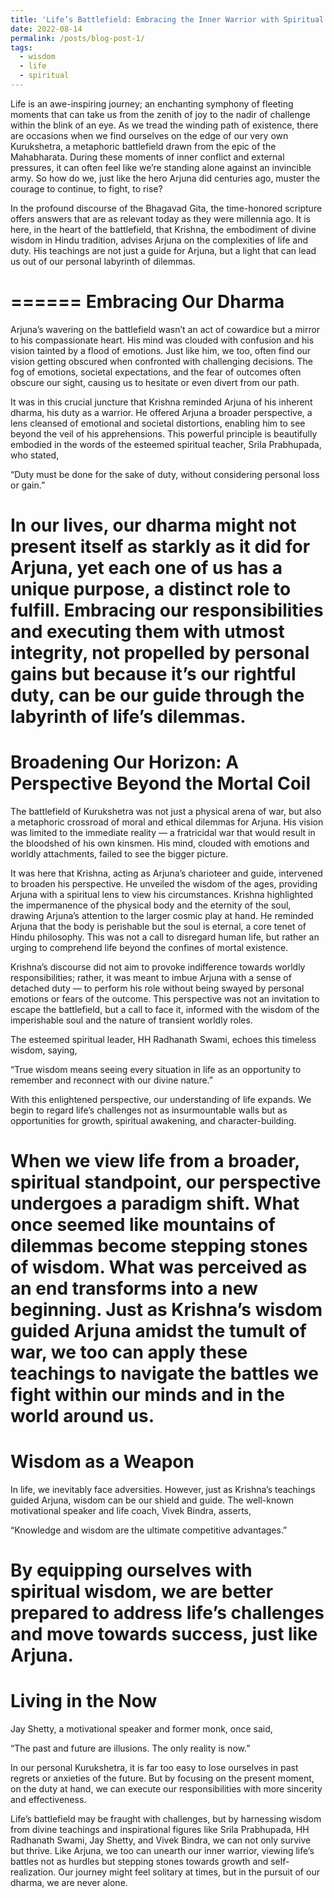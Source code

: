 ```yaml
---
title: 'Life’s Battlefield: Embracing the Inner Warrior with Spiritual Wisdom'
date: 2022-08-14
permalink: /posts/blog-post-1/
tags:
  - wisdom
  - life
  - spiritual
---
```


Life is an awe-inspiring journey; an enchanting symphony of fleeting moments that can take us from the zenith of joy to the nadir of challenge within the blink of an eye. As we tread the winding path of existence, there are occasions when we find ourselves on the edge of our very own Kurukshetra, a metaphoric battlefield drawn from the epic of the Mahabharata. During these moments of inner conflict and external pressures, it can often feel like we’re standing alone against an invincible army. So how do we, just like the hero Arjuna did centuries ago, muster the courage to continue, to fight, to rise?

In the profound discourse of the Bhagavad Gita, the time-honored scripture offers answers that are as relevant today as they were millennia ago. It is here, in the heart of the battlefield, that Krishna, the embodiment of divine wisdom in Hindu tradition, advises Arjuna on the complexities of life and duty. His teachings are not just a guide for Arjuna, but a light that can lead us out of our personal labyrinth of dilemmas.

======
Embracing Our Dharma
======

Arjuna’s wavering on the battlefield wasn’t an act of cowardice but a mirror to his compassionate heart. His mind was clouded with confusion and his vision tainted by a flood of emotions. Just like him, we too, often find our vision getting obscured when confronted with challenging decisions. The fog of emotions, societal expectations, and the fear of outcomes often obscure our sight, causing us to hesitate or even divert from our path.

It was in this crucial juncture that Krishna reminded Arjuna of his inherent dharma, his duty as a warrior. He offered Arjuna a broader perspective, a lens cleansed of emotional and societal distortions, enabling him to see beyond the veil of his apprehensions. This powerful principle is beautifully embodied in the words of the esteemed spiritual teacher, Srila Prabhupada, who stated,

“Duty must be done for the sake of duty, without considering personal loss or gain.”

In our lives, our dharma might not present itself as starkly as it did for Arjuna, yet each one of us has a unique purpose, a distinct role to fulfill. Embracing our responsibilities and executing them with utmost integrity, not propelled by personal gains but because it’s our rightful duty, can be our guide through the labyrinth of life’s dilemmas.
======
Broadening Our Horizon: A Perspective Beyond the Mortal Coil
======
The battlefield of Kurukshetra was not just a physical arena of war, but also a metaphoric crossroad of moral and ethical dilemmas for Arjuna. His vision was limited to the immediate reality — a fratricidal war that would result in the bloodshed of his own kinsmen. His mind, clouded with emotions and worldly attachments, failed to see the bigger picture.

It was here that Krishna, acting as Arjuna’s charioteer and guide, intervened to broaden his perspective. He unveiled the wisdom of the ages, providing Arjuna with a spiritual lens to view his circumstances. Krishna highlighted the impermanence of the physical body and the eternity of the soul, drawing Arjuna’s attention to the larger cosmic play at hand. He reminded Arjuna that the body is perishable but the soul is eternal, a core tenet of Hindu philosophy. This was not a call to disregard human life, but rather an urging to comprehend life beyond the confines of mortal existence.

Krishna’s discourse did not aim to provoke indifference towards worldly responsibilities; rather, it was meant to imbue Arjuna with a sense of detached duty — to perform his role without being swayed by personal emotions or fears of the outcome. This perspective was not an invitation to escape the battlefield, but a call to face it, informed with the wisdom of the imperishable soul and the nature of transient worldly roles.

The esteemed spiritual leader, HH Radhanath Swami, echoes this timeless wisdom, saying,

“True wisdom means seeing every situation in life as an opportunity to remember and reconnect with our divine nature.”

With this enlightened perspective, our understanding of life expands. We begin to regard life’s challenges not as insurmountable walls but as opportunities for growth, spiritual awakening, and character-building.

When we view life from a broader, spiritual standpoint, our perspective undergoes a paradigm shift. What once seemed like mountains of dilemmas become stepping stones of wisdom. What was perceived as an end transforms into a new beginning. Just as Krishna’s wisdom guided Arjuna amidst the tumult of war, we too can apply these teachings to navigate the battles we fight within our minds and in the world around us.
======
Wisdom as a Weapon
======
In life, we inevitably face adversities. However, just as Krishna’s teachings guided Arjuna, wisdom can be our shield and guide. The well-known motivational speaker and life coach, Vivek Bindra, asserts,

“Knowledge and wisdom are the ultimate competitive advantages.”

By equipping ourselves with spiritual wisdom, we are better prepared to address life’s challenges and move towards success, just like Arjuna.
======
Living in the Now
======
Jay Shetty, a motivational speaker and former monk, once said,

“The past and future are illusions. The only reality is now.”

In our personal Kurukshetra, it is far too easy to lose ourselves in past regrets or anxieties of the future. But by focusing on the present moment, on the duty at hand, we can execute our responsibilities with more sincerity and effectiveness.

Life’s battlefield may be fraught with challenges, but by harnessing wisdom from divine teachings and inspirational figures like Srila Prabhupada, HH Radhanath Swami, Jay Shetty, and Vivek Bindra, we can not only survive but thrive. Like Arjuna, we too can unearth our inner warrior, viewing life’s battles not as hurdles but stepping stones towards growth and self-realization. Our journey might feel solitary at times, but in the pursuit of our dharma, we are never alone.
